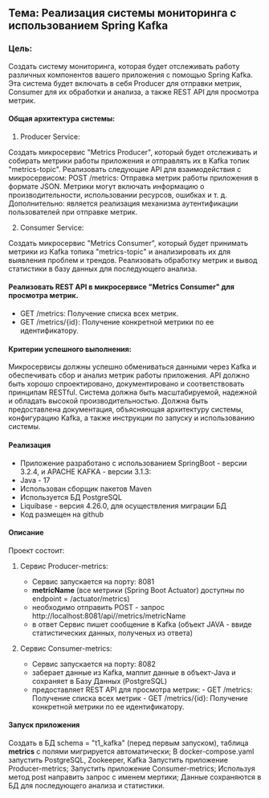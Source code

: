## Тема: Реализация системы мониторинга с использованием Spring Kafka

### Цель:
Создать систему мониторинга, которая будет отслеживать работу различных компонентов вашего приложения с помощью 
Spring Kafka. Эта система будет включать в себя Producer для отправки метрик, Consumer для их обработки и 
анализа, а также REST API для просмотра метрик.

#### Общая архитектура системы:

1. Producer Service:

Создать микросервис "Metrics Producer", который будет отслеживать и собирать метрики работы приложения и отправлять их в Kafka топик "metrics-topic".
Реализовать следующие API для взаимодействия с микросервисом:
POST /metrics: Отправка метрик работы приложения в формате JSON. Метрики могут включать информацию о производительности, использовании ресурсов, ошибках и т. д.
Дополнительно: является реализация механизма аутентификации пользователей при отправке метрик.

2. Consumer Service:

Создать микросервис "Metrics Consumer", который будет принимать метрики из Kafka топика "metrics-topic" и анализировать их для выявления проблем и трендов.
Реализовать обработку метрик и вывод статистики в базу данных для последующего анализа.

#### Реализовать REST API в микросервисе "Metrics Consumer" для просмотра метрик.
- GET /metrics: Получение списка всех метрик.
- GET /metrics/{id}: Получение конкретной метрики по ее идентификатору.

#### Критерии успешного выполнения:

Микросервисы должны успешно обмениваться данными через Kafka и обеспечивать сбор и анализ метрик работы приложения.
API должно быть хорошо спроектировано, документировано и соответствовать принципам RESTful. 
Система должна быть масштабируемой, надежной и обладать высокой производительностью.
Должна быть предоставлена документация, объясняющая архитектуру системы, конфигурацию Kafka, а также инструкции по запуску и использованию системы.

#### Реализация

- Приложение разработано с использованием SpringBoot - версии 3.2.4,  и APACHE KAFKA - версии 3.1.3:
- Java - 17
- Использован сборщик пакетов Maven
- Используется БД PostgreSQL
- Liquibase - версия 4.26.0, для осуществления миграции БД
- Код размещен на github


#### Описание
Проект состоит:

1. Сервис Producer-metrics:
      - Сервис запускается на порту: 8081
      -  **metricName** (все метрики (Spring Boot Actuator) доступны по endpoint  = /actuator/metrics)
      -  необходимо отправить POST - запрос http://localhost:8081/api//metrics/metricName 
      - в ответ Сервис пишет сообщение в Kafka (объект JAVA - ввиде статистических данных, полученых из ответа)

2. Сервис Consumer-metrics:
      - Сервис запускается на порту: 8082 
      - заберает данные из Kafka, маппит данные в объект-Java и сохраняет в Базу Данных (PostgreSQL)
      - предоставляет REST API  для просмотра метрик:
                   - GET /metrics: Получение списка всех метрик
                   - GET /metrics/{id}: Получение конкретной метрики по ее идентификатору.


#### Запуск приложения

Создать в БД schema = "t1_kafka" (перед первым запуском), таблица **metrics** с полями мигрируется автоматически;
В  docker-compose.yaml  запустить PostgreSQL, Zookeeper, Kafka
Запустить приложение Producer-metrics;
Запустить приложение Consumer-metrics;
Используя метод post направить запрос с именем мертики;
Данные сохраняются в БД для последующего анализа и статистики.
